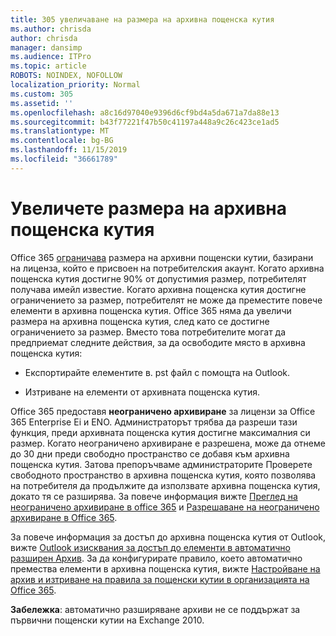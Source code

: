 ```yaml
---
title: 305 увеличаване на размера на архивна пощенска кутия
ms.author: chrisda
author: chrisda
manager: dansimp
ms.audience: ITPro
ms.topic: article
ROBOTS: NOINDEX, NOFOLLOW
localization_priority: Normal
ms.custom: 305
ms.assetid: ''
ms.openlocfilehash: a8c16d97040e9396d6cf9bd4a5da671a7da88e13
ms.sourcegitcommit: b43f77221f47b50c41197a448a9c26c423ce1ad5
ms.translationtype: MT
ms.contentlocale: bg-BG
ms.lasthandoff: 11/15/2019
ms.locfileid: "36661789"
---
```

# <a name="increase-the-archive-mailbox-size"></a>Увеличете размера на архивна пощенска кутия

Office 365 [ограничава](https://docs.microsoft.com/office365/servicedescriptions/exchange-online-service-description/exchange-online-limits#mailbox-storage-limits) размера на архивни пощенски кутии, базирани на лиценза, който е присвоен на потребителския акаунт. Когато архивна пощенска кутия достигне 90% от допустимия размер, потребителят получава имейл известие. Когато архивна пощенска кутия достигне ограничението за размер, потребителят не може да преместите повече елементи в архивна пощенска кутия. Office 365 няма да увеличи размера на архивна пощенска кутия, след като се достигне ограничението за размер. Вместо това потребителите могат да предприемат следните действия, за да освободите място в архивна пощенска кутия:

- Експортирайте елементите в. pst файл с помощта на Outlook.

- Изтриване на елементи от архивната пощенска кутия.

Office 365 предоставя **неограничено архивиране** за лицензи за Office 365 Enterprise Еi и ЕNO. Администраторът трябва да разреши тази функция, преди архивната пощенска кутия достигне максималния си размер. Когато неограничено архивиране е разрешена, може да отнеме до 30 дни преди свободно пространство се добавя към архивна пощенска кутия. Затова препоръчваме администраторите Проверете свободното пространство в архивна пощенска кутия, която позволява на потребителя да продължите да използвате архивна пощенска кутия, докато тя се разширява. За повече информация вижте [Преглед на неограничено архивиране в office 365](https://docs.microsoft.com/office365/securitycompliance/unlimited-archiving) и [Разрешаване на неограничено архивиране в Office 365](https://docs.microsoft.com/office365/securitycompliance/enable-unlimited-archiving).

За повече информация за достъп до архивна пощенска кутия от Outlook, вижте [Outlook изисквания за достъп до елементи в автоматично разширен Архив](https://docs.microsoft.com/office365/securitycompliance/unlimited-archiving#outlook-requirements-for-accessing-items-in-an-auto-expanded-archive). За да конфигурирате правило, което автоматично премества елементи в архивна пощенска кутия, вижте [Настройване на архив и изтриване на правила за пощенски кутии в организацията на Office 365](https://docs.microsoft.com/office365/securitycompliance/set-up-an-archive-and-deletion-policy-for-mailboxes).

**Забележка**: автоматично разширяване архиви не се поддържат за първични пощенски кутии на Exchange 2010.
